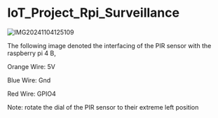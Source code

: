 # IoT_Project_Rpi_Surveillance



![IMG20241104125109](https://github.com/user-attachments/assets/aab76796-5190-40ad-8ec8-85de5c8ff50e)

The following image denoted the interfacing of the PIR sensor with the raspberry pi 4 B,

Orange Wire: 5V

Blue Wire: Gnd

Red Wire: GPIO4


Note: rotate the dial of the PIR sensor to their extreme left position
